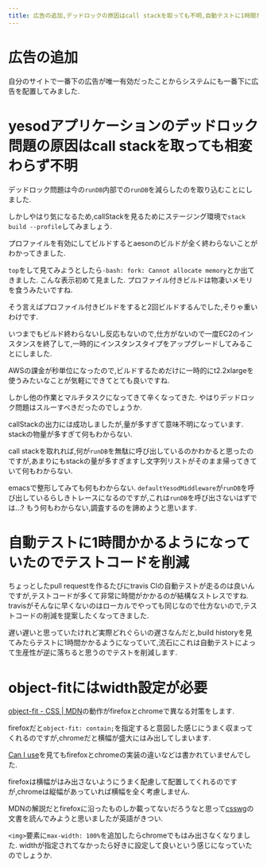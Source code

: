 ```yaml
---
title: 広告の追加,デッドロックの原因はcall stackを取っても不明,自動テストに1時間かかるので一部削除,object-fitにはwidth設定が必要
---
```


# 広告の追加

自分のサイトで一番下の広告が唯一有効だったことからシステムにも一番下に広告を配置してみました.

# yesodアプリケーションのデッドロック問題の原因はcall stackを取っても相変わらず不明

デッドロック問題は今の`runDB`内部での`runDB`を減らしたのを取り込むことにしました.

しかしやはり気になるため,callStackを見るためにステージング環境で`stack build --profile`してみましょう.

プロファイルを有効にしてビルドするとaesonのビルドが全く終わらないことがわかってきました.

`top`をして見てみようとしたら`-bash: fork: Cannot allocate memory`とか出てきました.
こんな表示初めて見ました.
プロファイル付きビルドは物凄いメモリを食うみたいですね.

そう言えばプロファイル付きビルドをすると2回ビルドするんでした,そりゃ重いわけです.

いつまでもビルド終わらないし反応もないので,仕方がないので一度EC2のインスタンスを終了して,一時的にインスタンスタイプをアップグレードしてみることにしました.

AWSの課金が秒単位になったので,ビルドするためだけに一時的にt2.2xlargeを使うみたいなことが気軽にできてとても良いですね.

しかし他の作業とマルチタスクになってきて辛くなってきた.
やはりデッドロック問題はスルーすべきだったのでしょうか.

callStackの出力には成功しましたが,量が多すぎて意味不明になっています.
stackの物量が多すぎて何もわからない.

call stackを取れれば,何が`runDB`を無駄に呼び出しているのかわかると思ったのですが,あまりにもstackの量が多すぎますし文字列リストがそのまま帰ってきていて何もわからない.

emacsで整形してみても何もわからない.
`defaultYesodMiddleware`が`runDB`を呼び出しているらしきトレースになるのですが,これは`runDB`を呼び出さないはずでは…?
もう何もわからない,調査するのを諦めようと思います.

# 自動テストに1時間かかるようになっていたのでテストコードを削減

ちょっとしたpull requestを作るたびにtravis CIの自動テストが走るのは良いんですが,テストコードが多くて非常に時間がかかるのが結構なストレスですね.
travisがそんなに早くないのはローカルでやっても同じなので仕方ないので,テストコードの削減を提案したくなってきました.

遅い遅いと思っていたけれど実際どれぐらいの遅さなんだと,build historyを見てみたらテストに1時間かかるようになっていて,流石にこれは自動テストによって生産性が逆に落ちると思うのでテストを削減します.

# object-fitにはwidth設定が必要

[object-fit - CSS | MDN](https://developer.mozilla.org/ja/docs/Web/CSS/object-fit)の動作がfirefoxとchromeで異なる対策をします.

firefoxだと`object-fit: contain;`を指定すると意図した感じにうまく収まってくれるのですが,chromeだと横幅が盛大にはみ出してしまいます.

[Can I use](http://caniuse.com/#search=object-fit)を見てもfirefoxとchromeの実装の違いなどは書かれていませんでした.

firefoxは横幅がはみ出さないようにうまく配慮して配置してくれるのですが,chromeは縦幅があっていれば横幅を全く考慮しません.

MDNの解説だとfirefoxに沿ったものしか載ってないだろうなと思って[csswg](https://drafts.csswg.org/css-images-4/#the-object-fit)の文書を読んでみようと思いましたが英語がきつい.

`<img>`要素に`max-width: 100%`を追加したらchromeでもはみ出さなくなりました.
widthが指定されてなかったら好きに設定して良いという感じになっていたのでしょうか.
